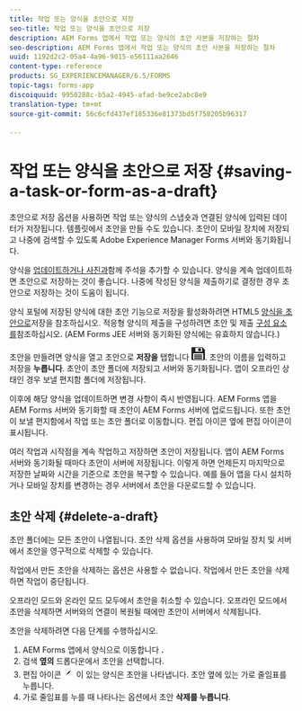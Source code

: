 ```yaml
---
title: 작업 또는 양식을 초안으로 저장
seo-title: 작업 또는 양식을 초안으로 저장
description: AEM Forms 앱에서 작업 또는 양식의 초안 사본을 저장하는 절차
seo-description: AEM Forms 앱에서 작업 또는 양식의 초안 사본을 저장하는 절차
uuid: 1192d2c2-05a4-4a96-9015-e56111aa2646
content-type: reference
products: SG_EXPERIENCEMANAGER/6.5/FORMS
topic-tags: forms-app
discoiquuid: 9950288c-b5a2-4945-afad-be9ce2abc8e9
translation-type: tm+mt
source-git-commit: 56c6cfd437ef185336e81373bd5f758205b96317

---
```



# 작업 또는 양식을 초안으로 저장 {#saving-a-task-or-form-as-a-draft}

초안으로 저장 옵션을 사용하면 작업 또는 양식의 스냅숏과 연결된 양식에 입력된 데이터가 저장됩니다. 템플릿에서 초안을 만들 수도 있습니다. 초안이 모바일 장치에 저장되고 나중에 검색할 수 있도록 Adobe Experience Manager Forms 서버와 동기화됩니다.

양식을 [업데이트하거나 사진과](/help/forms/using/working-with-form.md)함께 주석을 [](/help/forms/using/add-attachments.md) 추가할 수 있습니다. 양식을 계속 업데이트하면 초안으로 저장하는 것이 좋습니다. 나중에 작성된 양식을 제출하기로 결정한 경우 초안으로 저장하는 것이 도움이 됩니다.

양식 포털에 저장된 양식에 대한 초안 기능으로 저장을 활성화하려면 HTML5 [양식을 초안으로](/help/forms/using/saving-html5-form-draft.md)저장을 참조하십시오.
적응형 양식의 제출을 구성하려면 초안 및 제출 [구성 요소를](/help/forms/using/draft-submission-component.md)참조하십시오. (AEM Forms JEE 서버와 동기화된 양식에는 유효하지 않습니다.)

초안을 만들려면 양식을 열고 초안으로 **저장을** 탭합니다 ![](assets/save-as-draft.png). 초안의 이름을 입력하고 저장을 **누릅니다**. 초안이 초안 폴더에 저장되고 서버와 동기화됩니다. 앱이 오프라인 상태인 경우 보낼 편지함 폴더에 저장됩니다.

이후에 해당 양식을 업데이트하면 변경 사항이 즉시 반영됩니다. AEM Forms 앱을 AEM Forms 서버와 동기화할 때 초안이 AEM Forms 서버에 업로드됩니다. 또한 초안이 보낼 편지함에서 작업 또는 초안 폴더로 이동합니다. 편집 아이콘 옆에 편집 아이콘이 표시됩니다.

여러 작업과 시작점을 계속 작업하고 저장하면 초안이 저장됩니다. 앱이 AEM Forms 서버와 동기화될 때마다 초안이 서버에 저장됩니다. 이렇게 하면 언제든지 마지막으로 저장한 날짜와 시간을 기준으로 초안을 복구할 수 있습니다. 예를 들어 앱을 다시 설치하거나 모바일 장치를 변경하는 경우 서버에서 초안을 다운로드할 수 있습니다.

## 초안 삭제 {#delete-a-draft}

초안 폴더에는 모든 초안이 나열됩니다. 초안 삭제 옵션을 사용하여 모바일 장치 및 서버에서 초안을 영구적으로 삭제할 수 있습니다.

작업에서 만든 초안을 삭제하는 옵션은 사용할 수 없습니다. 작업에서 만든 초안을 삭제하면 작업이 중단됩니다.

오프라인 모드와 온라인 모드 모두에서 초안을 취소할 수 있습니다. 오프라인 모드에서 초안을 삭제하면 서버와의 연결이 복원될 때에만 초안이 서버에서 삭제됩니다.

초안을 삭제하려면 다음 단계를 수행하십시오.

1. AEM Forms 앱에서 양식으로 이동합니다 **.**
1. 검색 **옆의** 드롭다운에서 초안을 선택합니다.
1. 편집 아이콘 ![edit-draft-app](assets/edit-draft-app.png) 이 있는 양식은 초안을 나타냅니다. 초안 옆에 있는 가로 줄임표를 누릅니다.
1. 가로 줄임표를 누를 때 나타나는 옵션에서 초안 **삭제를 누릅니다**.
